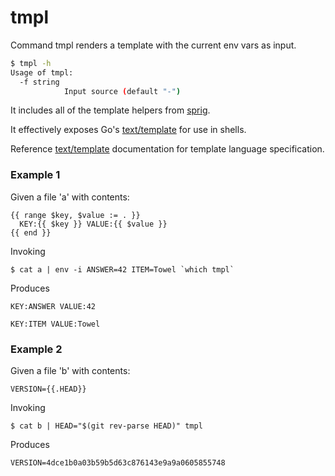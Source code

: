 # tmpl

Command tmpl renders a template with the current env vars as input.

```sh
$ tmpl -h
Usage of tmpl:
  -f string
         	Input source (default "-")
```

It includes all of the template helpers from [sprig](https://godoc.org/github.com/Masterminds/sprig).

It effectively exposes Go's [text/template](http://golang.org/pkg/text/template) for use in shells.

Reference [text/template](http://golang.org/pkg/text/template) documentation for template language specification.

### Example 1
Given a file 'a' with contents:


	{{ range $key, $value := . }}
	  KEY:{{ $key }} VALUE:{{ $value }}
	{{ end }}

Invoking


	$ cat a | env -i ANSWER=42 ITEM=Towel `which tmpl`

Produces


	KEY:ANSWER VALUE:42
	
	KEY:ITEM VALUE:Towel

### Example 2
Given a file 'b' with contents:


	VERSION={{.HEAD}}

Invoking


	$ cat b | HEAD="$(git rev-parse HEAD)" tmpl

Produces


	VERSION=4dce1b0a03b59b5d63c876143e9a9a0605855748


